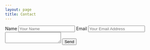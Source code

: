 ```yaml
---
layout: page
title: Contact
---
```


<form action="https://formspree.io/swoshak@gmail.com" method="POST">
	<input type="hidden" name="_subject" value="Sworup.com.np contact Submition!" />
    <label for="name">Name</label>
    <input type="text" name="name" placeholder="Your Name">
    <label for="email">Email</label>
    <input type="email" name="_replyto" placeholder="Your Email Address">
    <textarea name="message"></textarea>
    <input type="submit" value="Send">
</form>